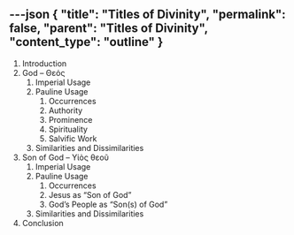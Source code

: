 ---json
{
  "title": "Titles of Divinity",
  "permalink": false,
  "parent": "Titles of Divinity",
  "content_type": "outline"
}
---
1. Introduction
1. God – Θεός
    1. Imperial Usage
    1. Pauline Usage
          1. Occurrences
          1. Authority
          1. Prominence
          1. Spirituality
          1. Salvific Work
    1. Similarities and Dissimilarities
1. Son of God – Υἱὸς θεοῦ
    1. Imperial Usage
    1. Pauline Usage
          1. Occurrences
          1. Jesus as “Son of God”
          1. God’s People as “Son(s) of God”
    1. Similarities and Dissimilarities
1. Conclusion
